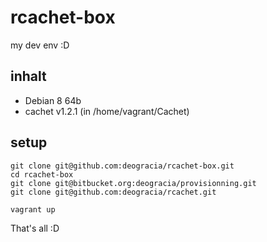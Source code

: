 # rcachet-box
my dev env :D

## inhalt
 * Debian 8 64b
 * cachet v1.2.1 (in /home/vagrant/Cachet)

## setup

```
git clone git@github.com:deogracia/rcachet-box.git
cd rcachet-box
git clone git@bitbucket.org:deogracia/provisionning.git
git clone git@github.com:deogracia/rcachet.git

vagrant up
```

That's all :D


